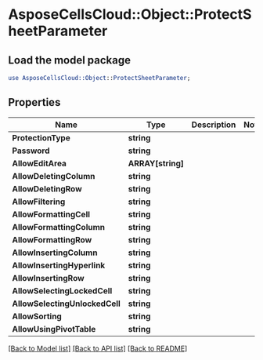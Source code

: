 # AsposeCellsCloud::Object::ProtectSheetParameter 

## Load the model package
```perl
use AsposeCellsCloud::Object::ProtectSheetParameter;
```

## Properties
Name | Type | Description | Notes
------------ | ------------- | ------------- | -------------
**ProtectionType** | **string** |  |
**Password** | **string** |  |
**AllowEditArea** | **ARRAY[string]** |  |
**AllowDeletingColumn** | **string** |  |
**AllowDeletingRow** | **string** |  |
**AllowFiltering** | **string** |  |
**AllowFormattingCell** | **string** |  |
**AllowFormattingColumn** | **string** |  |
**AllowFormattingRow** | **string** |  |
**AllowInsertingColumn** | **string** |  |
**AllowInsertingHyperlink** | **string** |  |
**AllowInsertingRow** | **string** |  |
**AllowSelectingLockedCell** | **string** |  |
**AllowSelectingUnlockedCell** | **string** |  |
**AllowSorting** | **string** |  |
**AllowUsingPivotTable** | **string** |  |  

[[Back to Model list]](../README.md#documentation-for-models) [[Back to API list]](../README.md#documentation-for-api-endpoints) [[Back to README]](../README.md)

